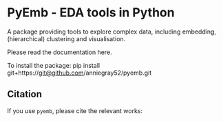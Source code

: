 # PyEmb - EDA tools in Python

A package providing tools to explore complex data, including embedding, (hierarchical) clustering and visualisation.

Please read the documentation here. 

To install the package: pip install git+https://git@github.com/anniegray52/pyemb.git

## Citation

If you use `pyemb`, please cite the relevant works:



